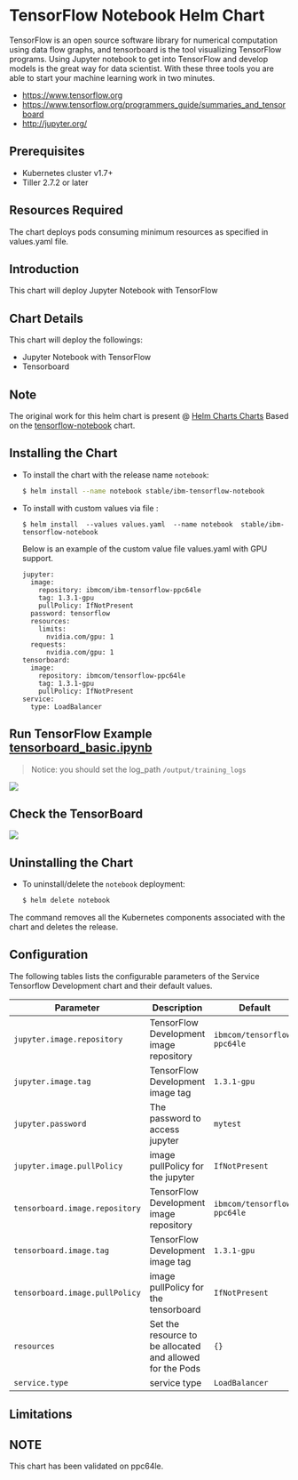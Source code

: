 # TensorFlow Notebook Helm Chart

TensorFlow is an open source software library for numerical computation using data flow graphs, and tensorboard is the tool visualizing TensorFlow programs. Using Jupyter notebook to get into TensorFlow and develop models is the great way for data scientist. With these three tools you are able to start your machine learning work in two minutes.

-  https://www.tensorflow.org
-  https://www.tensorflow.org/programmers_guide/summaries_and_tensorboard
-  http://jupyter.org/

## Prerequisites

- Kubernetes cluster v1.7+ 
- Tiller 2.7.2 or later

## Resources Required

The chart deploys pods consuming minimum resources as specified in values.yaml file.

## Introduction

This chart will deploy Jupyter Notebook with TensorFlow

## Chart Details

This chart will deploy the followings:

- Jupyter Notebook with TensorFlow
- Tensorboard

## Note
The original work for this helm chart is present @ [Helm Charts Charts]( https://github.com/helm/charts) Based on the [tensorflow-notebook]( https://github.com/helm/charts/tree/master/stable/tensorflow-notebook) chart.

## Installing the Chart

* To install the chart with the release name `notebook`:

  ```bash
  $ helm install --name notebook stable/ibm-tensorflow-notebook
  ```

* To install with custom values via file :
  
  ```
  $ helm install  --values values.yaml  --name notebook  stable/ibm-tensorflow-notebook
  ```
  
  Below is an example of the custom value file values.yaml with GPU support.
  
  ```
  jupyter:
    image:
      repository: ibmcom/ibm-tensorflow-ppc64le
      tag: 1.3.1-gpu
      pullPolicy: IfNotPresent
    password: tensorflow
    resources:
      limits:
        nvidia.com/gpu: 1
    requests:
        nvidia.com/gpu: 1
  tensorboard: 
    image:   
      repository: ibmcom/tensorflow-ppc64le 
      tag: 1.3.1-gpu
      pullPolicy: IfNotPresent
  service:
    type: LoadBalancer
  ```


## Run TensorFlow Example [tensorboard_basic.ipynb](https://github.com/cheyang/TensorFlow-Examples/blob/master/notebooks/4_Utils/tensorboard_basic.ipynb)

> Notice: you should set the log_path  `/output/training_logs`

![](jupyter.jpg)

## Check the TensorBoard

![](tensorboard.jpg)

## Uninstalling the Chart

* To uninstall/delete the `notebook` deployment:

	```bash
	$ helm delete notebook
	```

The command removes all the Kubernetes components associated with the chart and deletes the release.

## Configuration

The following tables lists the configurable parameters of the Service Tensorflow Development
chart and their default values.

| Parameter | Description | Default |
|-----------|-------------|---------|
| `jupyter.image.repository` | TensorFlow Development image repository | `ibmcom/tensorflow-ppc64le` |
| `jupyter.image.tag` | TensorFlow Development image tag | `1.3.1-gpu` |
| `jupyter.password` | The password to access jupyter | `mytest` |
| `jupyter.image.pullPolicy` | image pullPolicy for the  jupyter | `IfNotPresent` |
| `tensorboard.image.repository` | TensorFlow Development image repository | `ibmcom/tensorflow-ppc64le` |
| `tensorboard.image.tag` | TensorFlow Development image tag | `1.3.1-gpu` |
| `tensorboard.image.pullPolicy` | image pullPolicy for the  tensorboard | `IfNotPresent` |
| `resources` | Set the resource to be allocated and allowed for the Pods | `{}` |
| `service.type` | service type | `LoadBalancer` |

## Limitations

## NOTE
This chart has been validated on ppc64le.
